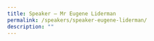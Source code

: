 ```yaml
---
title: Speaker – Mr Eugene Liderman
permalink: /speakers/speaker-eugene-liderman/
description: ""
---
```

